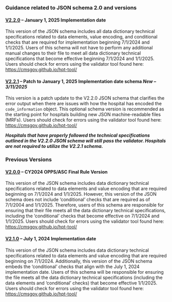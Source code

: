 ### Guidance related to JSON schema 2.0 and versions

#### [V2.2.0](./V2.2.0_Hospital_price_transparency_schema.json) – January 1, 2025 Implementation date ​

This version of the JSON schema includes all data dictionary technical specifications related to data elements, value encoding, and conditional checks that are required for implementation beginning 7/1/2024 and 1/1/2025. Users of this schema will not have to perform any additional manual changes to their file to meet all data dictionary technical specifications that become effective beginning 7/1/2024 and 1/1/2025. Users should check for errors using the validator tool found here: https://cmsgov.github.io/hpt-tool/

#### [V2.2.1](./V2.2.1_Hospital_price_transparency_schema.json) – Patch to January 1, 2025 Implementation date schema _New – 3/11/2025_

This version is a patch update to the V2.2.0 JSON schema that clarifies the error output when there are issues with how the hospital has encoded the `code_information` object. This optional schema version is recommended as the starting point for hospitals building new JSON machine-readable files (MRFs). Users should check for errors using the validator tool found here: https://cmsgov.github.io/hpt-tool/

**_Hospitals that have properly followed the technical specifications outlined in the V2.2.0 JSON schema will still pass the validator. Hospitals are not required to utilize the V2.2.1 schema._**

### Previous Versions

#### [V2.0.0](./V2.0.0_Hospital_price_transparency_schema.json) – CY2024 OPPS/ASC Final Rule Version​

This version of the JSON schema includes data dictionary technical specifications related to data elements and value encoding that are required beginning on 7/1/2024 and 1/1/2025. However, this version of the JSON schema does not include ‘conditional’ checks that are required as of 7/1/2004 and 1/1/2025. Therefore, users of this schema are responsible for ensuring that their file meets all the data dictionary technical specifications, including the ‘conditional’ checks that become effective on 7/1/2024 and 1/1/2025. Users should check for errors using the validator tool found here: https://cmsgov.github.io/hpt-tool/
​

#### [V2.1.0](./V2.1.0_Hospital_price_transparency_schema.json) – July 1, 2024 Implementation date

This version of the JSON schema includes data dictionary technical specifications related to data elements and value encoding that are required beginning on 7/1/2024. Additionally, this version of the JSON schema embeds the ‘conditional’ checks that align with the July 1, 2024 implementation date. Users of this schema will be responsible for ensuring the file meets all the data dictionary technical specifications (including the data elements and ‘conditional’ checks) that become effective 1/1/2025. Users should check for errors using the validator tool found here: https://cmsgov.github.io/hpt-tool/
